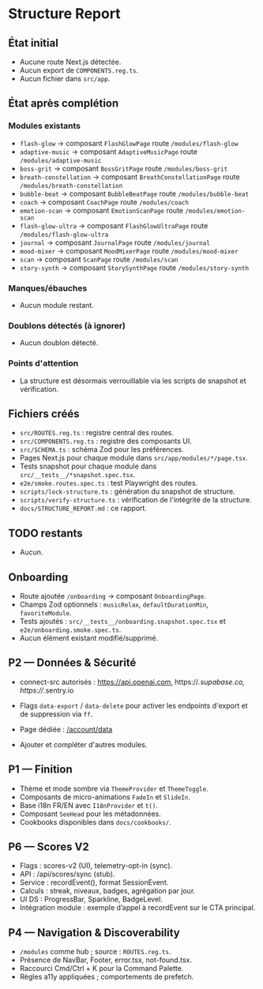 # Structure Report

## État initial
- Aucune route Next.js détectée.
- Aucun export de `COMPONENTS.reg.ts`.
- Aucun fichier dans `src/app`.

## État après complétion
### Modules existants
- `flash-glow` → composant `FlashGlowPage` route `/modules/flash-glow`
- `adaptive-music` → composant `AdaptiveMusicPage` route `/modules/adaptive-music`
- `boss-grit` → composant `BossGritPage` route `/modules/boss-grit`
- `breath-constellation` → composant `BreathConstellationPage` route `/modules/breath-constellation`
- `bubble-beat` → composant `BubbleBeatPage` route `/modules/bubble-beat`
- `coach` → composant `CoachPage` route `/modules/coach`
- `emotion-scan` → composant `EmotionScanPage` route `/modules/emotion-scan`
- `flash-glow-ultra` → composant `FlashGlowUltraPage` route `/modules/flash-glow-ultra`
- `journal` → composant `JournalPage` route `/modules/journal`
- `mood-mixer` → composant `MoodMixerPage` route `/modules/mood-mixer`
- `scan` → composant `ScanPage` route `/modules/scan`
- `story-synth` → composant `StorySynthPage` route `/modules/story-synth`

### Manques/ébauches
- Aucun module restant.

### Doublons détectés (à ignorer)
- Aucun doublon détecté.

### Points d'attention
- La structure est désormais verrouillable via les scripts de snapshot et vérification.

## Fichiers créés
- `src/ROUTES.reg.ts` : registre central des routes.
- `src/COMPONENTS.reg.ts` : registre des composants UI.
- `src/SCHEMA.ts` : schéma Zod pour les préférences.
- Pages Next.js pour chaque module dans `src/app/modules/*/page.tsx`.
- Tests snapshot pour chaque module dans `src/__tests__/*snapshot.spec.tsx`.
- `e2e/smoke.routes.spec.ts` : test Playwright des routes.
- `scripts/lock-structure.ts` : génération du snapshot de structure.
- `scripts/verify-structure.ts` : vérification de l'intégrité de la structure.
- `docs/STRUCTURE_REPORT.md` : ce rapport.

## TODO restants
- Aucun.

## Onboarding
- Route ajoutée `/onboarding` → composant `OnboardingPage`.
- Champs Zod optionnels : `musicRelax`, `defaultDurationMin`, `favoriteModule`.
- Tests ajoutés : `src/__tests__/onboarding.snapshot.spec.tsx` et `e2e/onboarding.smoke.spec.ts`.
- Aucun élément existant modifié/supprimé.

## P2 — Données & Sécurité
- connect-src autorisés : https://api.openai.com, https://*.supabase.co, https://*.sentry.io
- Flags `data-export` / `data-delete` pour activer les endpoints d'export et de suppression via `ff`.
- Page dédiée : [/account/data](/account/data)

- Ajouter et compléter d'autres modules.

## P1 — Finition
- Thème et mode sombre via `ThemeProvider` et `ThemeToggle`.
- Composants de micro-animations `FadeIn` et `SlideIn`.
- Base i18n FR/EN avec `I18nProvider` et `t()`.
- Composant `SeoHead` pour les métadonnées.
- Cookbooks disponibles dans `docs/cookbooks/`.

## P6 — Scores V2
- Flags : scores-v2 (UI), telemetry-opt-in (sync).
- API : /api/scores/sync (stub).
- Service : recordEvent(), format SessionEvent.
- Calculs : streak, niveaux, badges, agrégation par jour.
- UI DS : ProgressBar, Sparkline, BadgeLevel.
- Intégration module : exemple d’appel à recordEvent sur le CTA principal.

## P4 — Navigation & Discoverability
- `/modules` comme hub ; source : `ROUTES.reg.ts`.
- Présence de NavBar, Footer, error.tsx, not-found.tsx.
- Raccourci Cmd/Ctrl + K pour la Command Palette.
- Règles a11y appliquées ; comportements de prefetch.
